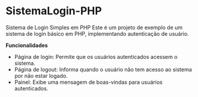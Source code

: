 # SistemaLogin-PHP
 
Sistema de Login Simples em PHP
Este é um projeto de exemplo de um sistema de login básico em PHP, implementando autenticação de usuário.

**Funcionalidades**
 
 - Página de login: Permite que os usuários autenticados acessem o sistema.
 - Página de logout: Informa quando o usuário não tem acesso ao sistema por não estar logado.
 - Painel: Exibe uma mensagem de boas-vindas para usuários autenticados.
